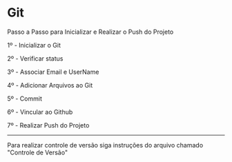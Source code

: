 # Git

Passo a Passo para Inicializar e Realizar o Push do Projeto

1º - Inicializar o Git

2º - Verificar status

3º - Associar Email e UserName

4º - Adicionar Arquivos ao Git

5º - Commit 

6º - Vincular ao Github

7º - Realizar Push do Projeto


------------------------------------------------------------------------------------------

Para realizar controle de versão siga instruções do arquivo chamado "Controle de Versão"
